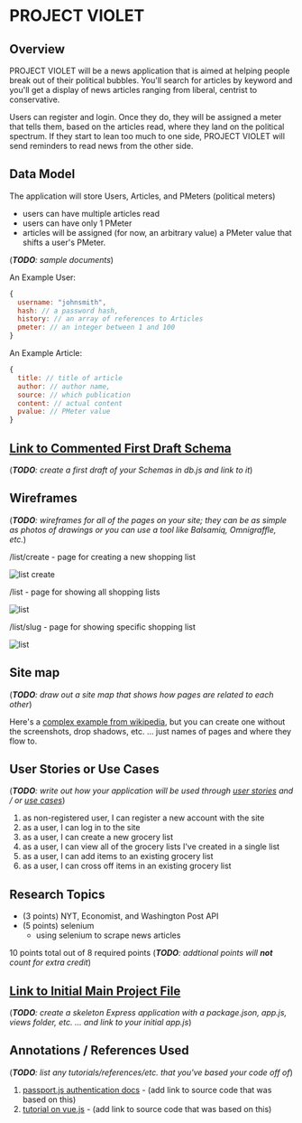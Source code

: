 # PROJECT VIOLET 

## Overview


PROJECT VIOLET will be a news application that is aimed at helping people break out of their political bubbles. You'll search for articles by keyword and you'll get a display of news articles ranging from liberal, centrist to conservative.

Users can register and login. Once they do, they will be assigned a meter that tells them, based on the articles read, where they land on the political spectrum. If they start to lean too much to one side, PROJECT VIOLET will send reminders to read news from the other side.

## Data Model

The application will store Users, Articles, and PMeters (political meters)

* users can have multiple articles read
* users can have only 1 PMeter
* articles will be assigned (for now, an arbitrary value) a PMeter value that shifts a user's PMeter.

(___TODO__: sample documents_)

An Example User:

```javascript
{
  username: "johnsmith",
  hash: // a password hash,
  history: // an array of references to Articles
  pmeter: // an integer between 1 and 100
}
```

An Example Article:

```javascript
{
  title: // title of article
  author: // author name,
  source: // which publication
  content: // actual content
  pvalue: // PMeter value
}
```


## [Link to Commented First Draft Schema](db.js) 

(___TODO__: create a first draft of your Schemas in db.js and link to it_)

## Wireframes

(___TODO__: wireframes for all of the pages on your site; they can be as simple as photos of drawings or you can use a tool like Balsamiq, Omnigraffle, etc._)

/list/create - page for creating a new shopping list

![list create](documentation/list-create.png)

/list - page for showing all shopping lists

![list](documentation/list.png)

/list/slug - page for showing specific shopping list

![list](documentation/list-slug.png)

## Site map

(___TODO__: draw out a site map that shows how pages are related to each other_)

Here's a [complex example from wikipedia](https://upload.wikimedia.org/wikipedia/commons/2/20/Sitemap_google.jpg), but you can create one without the screenshots, drop shadows, etc. ... just names of pages and where they flow to.

## User Stories or Use Cases

(___TODO__: write out how your application will be used through [user stories](http://en.wikipedia.org/wiki/User_story#Format) and / or [use cases](https://www.mongodb.com/download-center?jmp=docs&_ga=1.47552679.1838903181.1489282706#previous)_)

1. as non-registered user, I can register a new account with the site
2. as a user, I can log in to the site
3. as a user, I can create a new grocery list
4. as a user, I can view all of the grocery lists I've created in a single list
5. as a user, I can add items to an existing grocery list
6. as a user, I can cross off items in an existing grocery list

## Research Topics

* (3 points) NYT, Economist, and Washington Post API
* (5 points) selenium
    * using selenium to scrape news articles

10 points total out of 8 required points (___TODO__: addtional points will __not__ count for extra credit_)


## [Link to Initial Main Project File](app.js) 

(___TODO__: create a skeleton Express application with a package.json, app.js, views folder, etc. ... and link to your initial app.js_)

## Annotations / References Used

(___TODO__: list any tutorials/references/etc. that you've based your code off of_)

1. [passport.js authentication docs](http://passportjs.org/docs) - (add link to source code that was based on this)
2. [tutorial on vue.js](https://vuejs.org/v2/guide/) - (add link to source code that was based on this)
